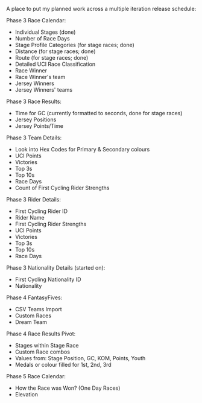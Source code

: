 A place to put my planned work across a multiple iteration release schedule:

Phase 3 Race Calendar:
- Individual Stages (done)
- Number of Race Days
- Stage Profile Categories (for stage races; done)
- Distance (for stage races; done)
- Route (for stage races; done)
- Detailed UCI Race Classification
- Race Winner
- Race Winner's team
- Jersey Winners
- Jersey Winners' teams

Phase 3 Race Results:
- Time for GC (currently formatted to seconds, done for stage races)
- Jersey Positions
- Jersey Points/Time

Phase 3 Team Details:
- Look into Hex Codes for Primary & Secondary colours
- UCI Points
- Victories
- Top 3s
- Top 10s
- Race Days
- Count of First Cycling Rider Strengths

Phase 3 Rider Details:
- First Cycling Rider ID
- Rider Name
- First Cycling Rider Strengths
- UCI Points
- Victories
- Top 3s
- Top 10s
- Race Days

Phase 3 Nationality Details (started on):
- First Cycling Nationality ID
- Nationality

Phase 4 FantasyFives:
- CSV Teams Import
- Custom Races
- Dream Team

Phase 4 Race Results Pivot:
- Stages within Stage Race
- Custom Race combos
- Values from: Stage Position, GC, KOM, Points, Youth
- Medals or colour filled for 1st, 2nd, 3rd

Phase 5 Race Calendar:
- How the Race was Won? (One Day Races)
- Elevation
